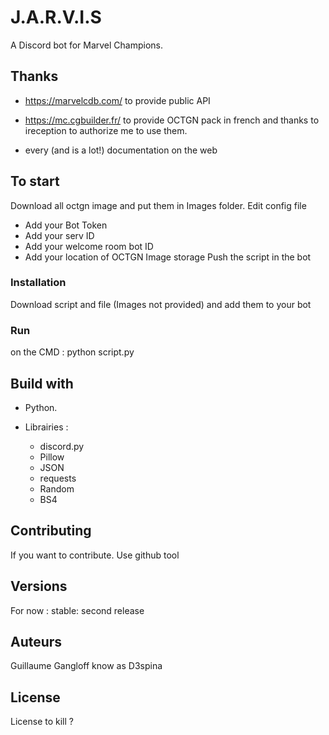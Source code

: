 # J.A.R.V.I.S

A Discord bot for Marvel Champions.

## Thanks

- https://marvelcdb.com/ to provide public API
- https://mc.cgbuilder.fr/ to provide OCTGN pack in french and thanks to ireception to authorize me to use them.

- every (and is a lot!) documentation on the web

## To start

Download all octgn image and put them in Images folder.
Edit config file
  - Add your Bot Token
  - Add your serv ID
  - Add your welcome room bot ID
  - Add your location of OCTGN Image storage
Push the script in the bot

### Installation

Download script and file (Images not provided) and add them to your bot

### Run

on the CMD : python script.py

## Build with

- Python.

- Librairies :
  - discord.py
  - Pillow
  - JSON
  - requests
  - Random
  - BS4

## Contributing

If you want to contribute. Use github tool
  
## Versions

For now :
 stable: second release

## Auteurs

Guillaume Gangloff know as D3spina

## License

License to kill ?


